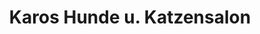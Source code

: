 ---
title: "Karos Hunde u. Katzensalon"
url: /dieburg/karos-hunde-u-katzensalon/
shop: Tiersalon
---